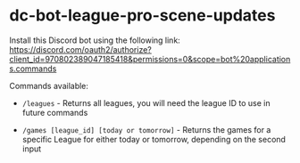 # dc-bot-league-pro-scene-updates

Install this Discord bot using the following link:
https://discord.com/oauth2/authorize?client_id=970802389047185418&permissions=0&scope=bot%20applications.commands

Commands available:

- `/leagues` - Returns all leagues, you will need the league ID to use in future commands


- `/games [league_id] [today or tomorrow]` - Returns the games for a specific League for either today or tomorrow,
  depending on the second input